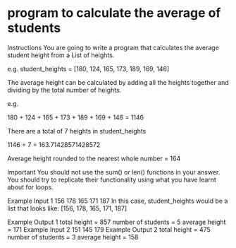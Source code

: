 # program to calculate the average of students 

Instructions
You are going to write a program that calculates the average student height from a List of heights.

e.g. student_heights = [180, 124, 165, 173, 189, 169, 146]

The average height can be calculated by adding all the heights together and dividing by the total number of heights.

e.g.

180 + 124 + 165 + 173 + 189 + 169 + 146 = 1146

There are a total of 7 heights in student_heights

1146 ÷ 7 = 163.71428571428572

Average height rounded to the nearest whole number = 164

Important You should not use the sum() or len() functions in your answer. You should try to replicate their functionality using what you have learnt about for loops.

Example Input 1
156 178 165 171 187
In this case, student_heights would be a list that looks like: [156, 178, 165, 171, 187]

Example Output 1
total height = 857
number of students = 5
average height = 171
Example Input 2
151 145 179
Example Output 2
total height = 475
number of students = 3
average height = 158
